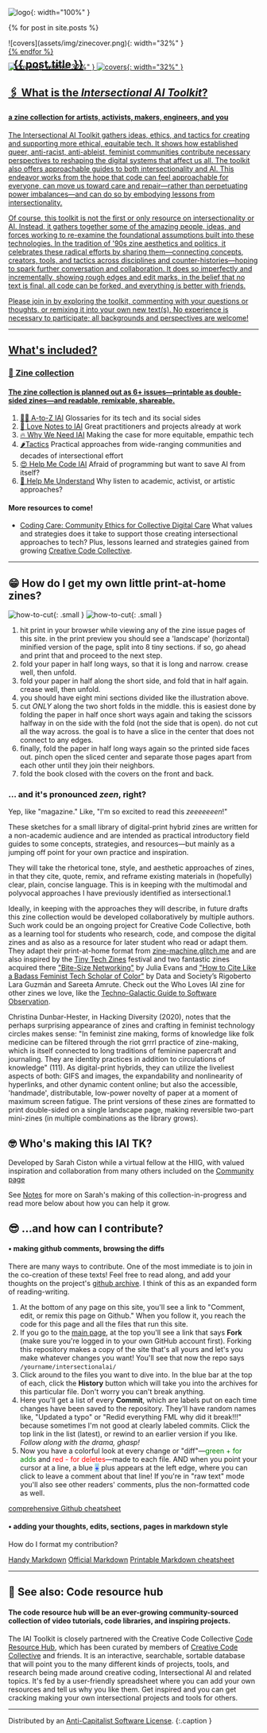 <!-- ## Intersectional AI Toolkit -->



<main>
<section class="zine-page page-1" markdown="1">

![logo](assets/img/LC-IAILogo.png){: width="100%" }

{% for post in site.posts %}
<div style="position: relative"> 
	![covers](assets/img/zinecover.png){: width="32%" }
	<div style="position: absolute; top: 10; left: 10;">
		<a href="{{ post.url | prepend:site.baseurl | prepend:site.url }}">
		<h2>{{ post.title }}</h2>
	</div>
</div>
{% endfor %}

  
 ![covers](assets/img/zinecover.png){: width="32%" } ![covers](assets/img/zinecover.png){: width="32%" } 

<!-- {% include tiles.html %} -->

<section class="tiles">
<!-- 
{% for post in site.posts %}
	<article class="style{{ forloop.index | plus:1 }}">
		<span class="image">
			<img src="{{ site.url }}{{ site.baseurl }}/assets/img/LC-IAILogo.png" alt="" width="100px"/>
		</span>
		<a href="{{ post.url | prepend:site.baseurl | prepend:site.url }}">
			<h2>{{ post.title }}</h2>
			<div class="content">
				<p>{{ post.excerpt }}</p>
                <p>something</p>
			</div>
		</a>
	</article>
{% endfor %} -->

</section>

## 🖇️ What is the *Intersectional AI Toolkit*?

#### a zine collection for artists, activists, makers, engineers, and you

The Intersectional AI Toolkit gathers ideas, ethics, and tactics for creating and supporting more ethical, equitable tech. It shows how established queer, anti-racist, anti-ableist, feminist communities contribute necessary perspectives to reshaping the digital systems that affect us all. The toolkit also offers approachable guides to both intersectionality and AI. This endeavor works from the hope that code can feel approachable for everyone, can move us toward care and repair—rather than perpetuating power imbalances—and can do so by embodying lessons from intersectionality.

Of course, this toolkit is not the first or only resource on intersectionality or AI. Instead, it gathers together some of the amazing people, ideas, and forces working to re-examine the foundational assumptions built into these technologies. In the tradition of '90s zine aesthetics and politics, it celebrates these radical efforts by sharing them—connecting concepts, creators, tools, and tactics across disciplines and counter-histories—hoping to spark further conversation and collaboration. It does so imperfectly and incrementally, showing rough edges and edit marks, in the belief that no text is final, all code can be forked, and everything is better with friends. 

Please join in by exploring the toolkit, commenting with your questions or thoughts, or remixing it into your own new text(s). No experience is necessary to participate; all backgrounds and perspectives are welcome!

---

## What's included? 

### 📠 Zine collection 

#### The zine collection is planned out as 6+ issues—printable as double-sided zines—and readable, remixable, shareable. 

1. [🍦🍦 A-to-Z IAI](posts/Glossary.md) Glossaries for its tech and its social sides
2. [💜 Love Notes to IAI](posts/LoveNotes.md) Great practitioners and projects already at work
3. [🔥 Why We Need IAI](posts/WhyAI.md) Making the case for more equitable, empathic tech
4. [🌶Tactics](posts/Tactics.md) Practical approaches from wide-ranging communities and decades of intersectional effort
5. [😍 Help Me Code IAI](posts/NoCode.md) Afraid of programming but want to save AI from itself? 
6. [🤩 Help Me Understand](posts/HelpMeGetIt.md) Why listen to academic, activist, or artistic approaches?

#### More resources to come!

<!-- * [🤩 What AI Engineers Can Learn from Artists & Activists](posts/Techies.md) Help me help you. I want to care but I don't get it. How can I better understand the cause? -->
* [Coding Care: Community Ethics for Collective Digital Care](posts/Caring.md) What values and strategies does it take to support those creating intersectional approaches to tech? Plus, lessons learned and strategies gained from growing [Creative Code Collective][CCC].

---

</section>

<section class="zine-page page-2" markdown="1">

<!-- ## Why make an IAI TK?  -->

## 😁 How do I get my own little print-at-home zines? 

![how-to-cut](assets/img/zineHowTo.png){: .small } ![how-to-cut](assets/img/zineHowTo2.png){: .small }

1. hit print in your browser while viewing any of the zine issue pages of this site. in the print preview you should see a 'landscape' (horizontal) minified version of the page, split into 8 tiny sections. if so, go ahead and print that and proceed to the next step.
2. fold your paper in half long ways, so that it is long and narrow. crease well, then unfold.
3. fold your paper in half along the short side, and fold that in half again. crease well, then unfold.
4. you should have eight mini sections divided like the illustration above. 
5. cut *ONLY* along the two short folds in the middle. this is easiest done by folding the paper in half once short ways again and taking the scissors halfway in on the side with the fold (not the side that is open). do not cut all the way across. the goal is to have a slice in the center that does not connect to any edges.
6. finally, fold the paper in half long ways again so the printed side faces out. pinch open the sliced center and separate those pages apart from each other until they join their neighbors.
7. fold the book closed with the covers on the front and back.


<!-- 
my 12-up zine
1. fold your paper into three equal parts, as though you were going to put it into a business envelope. crease well, then unfold.
2. fold into two equal parts the other direction, like a book. crease well, then unfold.
3. make two small cuts 
4. 
-->

### ... and it's pronounced *zeen*, right? 
Yep, like "magazine." Like, "I'm so excited to read this *zeeeeeeen*!"

These sketches for a small library of digital-print hybrid zines are written for a non-academic audience and are intended as practical introductory field guides to some concepts, strategies, and resources—but mainly as a jumping off point for your own practice and inspiration. 

They will take the rhetorical tone, style, and aesthetic approaches of zines, in that they cite, quote, remix, and reframe existing materials in (hopefully) clear, plain, concise language. This is in keeping with the multimodal and polyvocal approaches I have previously identified as intersectional.1

Ideally, in keeping with the approaches they will describe, in future drafts this zine collection would be developed collaboratively by multiple authors. Such work could be an ongoing project for Creative Code Collective, both as a learning tool for students who research, code, and compose the digital zines and as also as a resource for later student who read or adapt them. They adapt their print-at-home format from [zine-machine.glitch.me](https://zine-machine.glitch.me/) and are also inspired by the [Tiny Tech Zines](https://www.instagram.com/tinytechzines/) festival and two fantastic zines acquired there ["Bite-Size Networking"](https://wizardzines.com/) by Julia Evans and ["How to Cite Like a Badass Feminist Tech Scholar of Color"](https://points.datasociety.net/how-to-cite-like-a-badass-tech-feminist-scholar-of-color-ebc839a3619c) by Data and Society’s Rigoberto Lara Guzmán and Sareeta Amrute. Check out the Who Loves IAI zine for other zines we love, like the [Techno-Galactic Guide to Software Observation](https://monoskop.org/images/e/e3/The_Techno-Galactic_Guide_to_Software_Observation_2018.pdf). 

Christina Dunbar-Hester, in Hacking Diversity (2020), notes that the perhaps surprising appearance of zines and crafting in feminist technology circles makes sense: "In feminist zine making, forms of knowledge like folk medicine can be filtered through the riot grrrl practice of zine-making, which is itself connected to long traditions of feminine papercraft and journaling. They are identity practices in addition to circulations of knowledge" (111). As digital-print hybrids, they can utilize the liveliest aspects of both: GIFS and images, the expandability and nonlinearity of hyperlinks, and other dynamic content online; but also the accessible, 'handmade', distributable, low-power novelty of paper at a moment of maximum screen fatigue. The print versions of these zines are formatted to print double-sided on a single landscape page, making reversible two-part mini-zines (in multiple combinations as the library grows).

## 🤓 Who's making this IAI TK? 

Developed by Sarah Ciston while a virtual fellow at the HIIG, with valued inspiration and collaboration from many others included on the [Community page](pages/Community/#imprint)

See [Notes](pages/Notes.md) for more on Sarah's making of this collection-in-progress and read more below about how you can help it grow.

## 😎 ...and how can I contribute? 

#### • making github comments, browsing the diffs

There are many ways to contribute. One of the most immediate is to join in the co-creation of these texts! Feel free to read along, and add your thoughts on the project's [github archive](https://github.com/sarahciston/intersectionalai). I think of this as an expanded form of reading-writing.

1. At the bottom of any page on this site, you'll see a link to "Comment, edit, or remix this page on Github." When you follow it, you reach the code for this page and all the files that run this site. 
2. If you go to the [main page](https://github.com/sarahciston/intersectionalai), at the top you'll see a link that says **Fork** (make sure you're logged in to your own GitHub account first). Forking this repository makes a copy of the site that's all yours and let's you make whatever changes you want! You'll see that now the repo says `/yourname/intersectionalai/`
3. Click around to the files you want to dive into. In the blue bar at the top of each, click the **History** button which will take you into the archives for this particular file. Don't worry you can't break anything. 
4. Here you'll get a list of every **Commit**, which are labels put on each time changes have been saved to the repository. They'll have random names like, "Updated a typo" or "Redid everything FML why did it break!!!" because sometimes I'm not good at clearly labeled commits. Click the top link in the list (latest), or rewind to an earlier version if you like. *Follow along with the drama, ghasp!*
5. Now you have a colorful look at every change or "diff"—<span style="color: green">green + for adds</span> and <span style="color: red">red - for deletes</span>—made to each file. AND when you point your cursor at a line, a blue <span style="color: blue; background: lightblue">+</span> plus appears at the left edge, where you can click to leave a comment about that line! If you're in "raw text" mode you'll also see other readers' comments, plus the non-formatted code as well.

[comprehensive Github cheatsheet](https://github.com/tiimgreen/github-cheat-sheet)

#### • adding your thoughts, edits, sections, pages in markdown style 

How do I format my contribution? 

[Handy Markdown](https://devhints.io/markdown)
[Official Markdown](https://kramdown.gettalong.org/quickref.html) 
[Printable Markdown cheatsheet](https://packetlife.net/media/library/16/Markdown.pdf)

<!-- #### • joining the discord -->

<!-- ### • joining an in-person event or watching& sharing the live-streams, artist videos, and media of our contributors & friends -->

<!-- #### • keeping an interdisciplinary, intersectional mindset -->

---

## 🤖 See also: Code resource hub
  
#### The code resource hub will be an ever-growing community-sourced collection of video tutorials, code libraries, and inspiring projects. 

The IAI Toolkit is closely partnered with the Creative Code Collective [Code Resource Hub](https://creativecodecollective.com/resource-hub), which has been curated by members of [Creative Code Collective][CCC] and friends. It is an interactive, searchable, sortable database that will point you to the many different kinds of projects, tools, and research being made around creative coding, Intersectional AI and related topics. It's fed by a user-friendly spreadsheet where you can add your own resources and tell us why you like them. Get inspired and you can get cracking making your own intersectional projects and tools for others.

---

Distributed by an [Anti-Capitalist Software License](https://anticapitalist.software").
{:.caption }

[CCC]: https://creativecodecollective.com
</section>
</main>

<!-- 👏📚🤑 -->

<script type="text/javascript" src="http://code.jquery.com/jquery-1.8.1.min.js"></script> 
<script type="text/javascript" src="http://scalar.usc.edu/works/system/application/views/widgets/api/scalarapi.js"></script>
<script type="text/javascript" src="assets/js/custom.js"></script>	

<!-- https://h.readthedocs.io/en/latest/api-reference/ -->
<!-- https://scalar.usc.edu/works/guide2/scalarapi -->
<!-- https://scalar.usc.edu/works/guide2 -->
